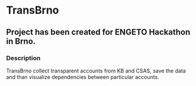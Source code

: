# TransBrno
## Project has been created for ENGETO Hackathon in Brno.
### Description
TransBrno collect transparent accounts from KB and CSAS, save the data and than visualize dependencies between particular accounts.